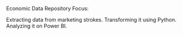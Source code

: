 
Economic Data Repository Focus:

Extracting data from marketing strokes.
Transforming it using Python.
Analyzing it on Power BI.
